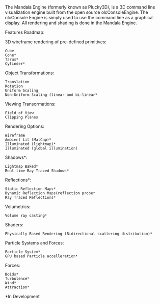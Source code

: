 The Mandala Engine (formerly known as Plucky3D), is a 3D command line visualization engine built from the open source olcConsoleEngine. 
The olcConsole Engine is simply used to use the command line as a graphical display. 
All rendering and shading is done in the Mandala Engine. 

Features Roadmap: 

3D wireframe rendering of pre-defined primitives:

    Cube
    Cone*
    Tarus*
    Cylinder*
    
    
Object Transformations: 

    Translation 
    Rotation   
    Uniform Scaling
    Non-Uniform Scaling (linear and bi-linear*
  
Viewing Transormations: 

    Field of View
    Clipping Planes
  
 
Rendering Options:

    Wireframe
    Ambient Lit (MatCap)*
    Illuminated (lightmap)*
    Illuminated (global illumination)
  
 
Shadows*: 

    Lightmap Baked* 
    Real time Ray Traced Shadows* 
  
 
Reflections*:

    Static Reflection Maps*
    Dynamic Reflection Maps(reflection probe*
    Ray Traced Reflections*
  
  
Volumetrics: 

    Volume ray casting*
  
Shaders: 

    Physically Based Rendering (Bidirectional scattering distribution)*
 
 
Particle Systems and Forces: 

    Particle System*
    GPU based Particle accelleration*
  
  
Forces: 
  
    Boids*
    Turbulence*
    Wind* 
    Attraction*
    
    
    
*In Development  

